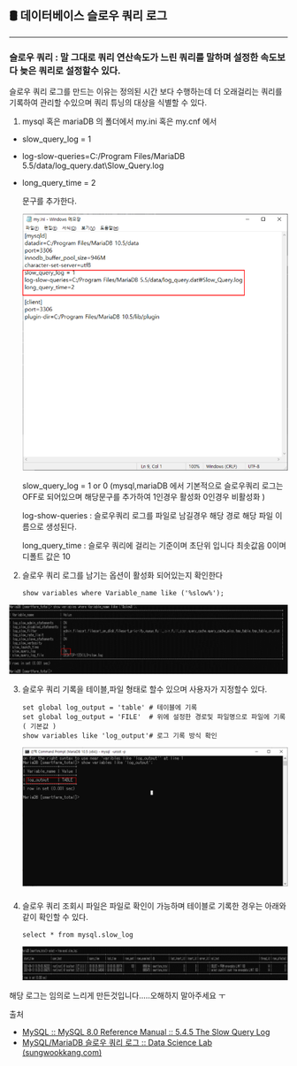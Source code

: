 ## 🛢 데이터베이스  슬로우 쿼리 로그

--------------------------------------------------------------------------------

### 슬로우 쿼리 :  말 그대로 쿼리 연산속도가 느린 쿼리를 말하며 설정한 속도보다 늦은 쿼리로 설정할수 있다.

슬로우 쿼리 로그를 만드는 이유는 정의된 시간 보다  수행하는데 더 오래걸리는 쿼리를 기록하여 관리할 수있으며 쿼리 튜닝의 대상을 식별할 수 있다.



1. mysql 혹은 mariaDB 의 폴더에서 my.ini 혹은 my.cnf 에서

- slow_query_log = 1

- log-slow-queries=C:/Program Files/MariaDB 5.5/data/log_query.dat\Slow_Query.log

- long_query_time = 2

  문구를 추가한다.

  ![](https://github.com/honghyeokgi/-DataBase-study/blob/main/img/%EA%B7%B8%EB%A6%BC3.png?raw=true)

  slow_query_log = 1 or 0 (mysql,mariaDB 에서 기본적으로 슬로우쿼리 로그는 OFF로 되어있으며 해당문구를 추가하여 1인경우 활성화 0인경우 비활성화 )

  log-show-queries : 슬로우쿼리 로그를 파일로 남길경우 해당 경로 해당 파일 이름으로 생성된다.

  long_query_time : 슬로우 쿼리에 걸리는 기준이며 초단위 입니다 최솟값음 0이며 디폴트 값은 10



2. 슬로우 쿼리 로그를 남기는 옵션이 활성화 되어있는지 확인한다

   ```mysql
   show variables where Variable_name like ('%slow%');
   ```

![](https://github.com/honghyeokgi/-DataBase-study/blob/main/img/%EA%B7%B8%EB%A6%BC4.png?raw=true)



3. 슬로우 쿼리 기록을 테이블,파일 형태로 할수 있으며 사용자가 지정할수 있다.

   ```mysql
   set global log_output = 'table' # 테이블에 기록
   set global log_output = 'FILE'  # 위에 설정한 경로및 파일명으로 파일에 기록( 기본값 )
   show variables like 'log_output'# 로그 기록 방식 확인
   ```

   ![](https://github.com/honghyeokgi/-DataBase-study/blob/main/img/%EA%B7%B8%EB%A6%BC5.png?raw=true)

###   

4. 슬로우 쿼리 조회시  파일은 파일로 확인이 가능하며 테이블로 기록한 경우는 아래와 같이 확인할 수 있다.

   ```mysql
   select * from mysql.slow_log 
   ```

   ![](https://github.com/honghyeokgi/-DataBase-study/blob/main/img/%EA%B7%B8%EB%A6%BC6.png?raw=true)

해당 로그는 임의로 느리게 만든것입니다.....오해하지 말아주세요 ㅜ



출처

- [MySQL :: MySQL 8.0 Reference Manual :: 5.4.5 The Slow Query Log](https://dev.mysql.com/doc/refman/8.0/en/slow-query-log.html)
- [MySQL/MariaDB 슬로우 쿼리 로그 :: Data Science Lab (sungwookkang.com)](https://sungwookkang.com/145)

